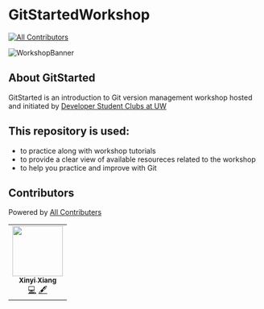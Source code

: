 # GitStartedWorkshop

<!-- ALL-CONTRIBUTORS-BADGE:START - Do not remove or modify this section -->
[![All Contributors](https://img.shields.io/badge/all_contributors-1-orange.svg?style=flat-square)](#contributors-)
<!-- ALL-CONTRIBUTORS-BADGE:END -->

![WorkshopBanner](https://user-images.githubusercontent.com/69285450/95026607-2b672200-0658-11eb-90ae-f33badf06d88.png)

## About GitStarted

GitStarted is an introduction to Git version management workshop hosted and initiated by [Developer Student Clubs at UW](https://dsc.community.dev/university-of-washington/)

## This repository is used:

- to practice along with workshop tutorials
- to provide a clear view of available resoureces related to the workshop
- to help you practice and improve with Git

## Contributors

Powered by [All Contributers](https://allcontributors.org/)

<!-- ALL-CONTRIBUTORS-LIST:START - Do not remove or modify this section -->
<!-- prettier-ignore-start -->
<!-- markdownlint-disable -->
<table>
  <tr>
    <td align="center"><a href="https://xinyixiang.github.io/PersonalWebsiteXinyi/"><img src="https://avatars1.githubusercontent.com/u/30137615?v=4" width="100px;" alt=""/><br /><sub><b>Xinyi Xiang</b></sub></a><br /><a href="https://github.com/dscatuw/GitStartedWorkshop/commits?author=xinyixiang" title="Code">💻</a> <a href="#content-xinyixiang" title="Content">🖋</a></td>
  </tr>
</table>

<!-- markdownlint-enable -->
<!-- prettier-ignore-end -->
<!-- ALL-CONTRIBUTORS-LIST:END -->
